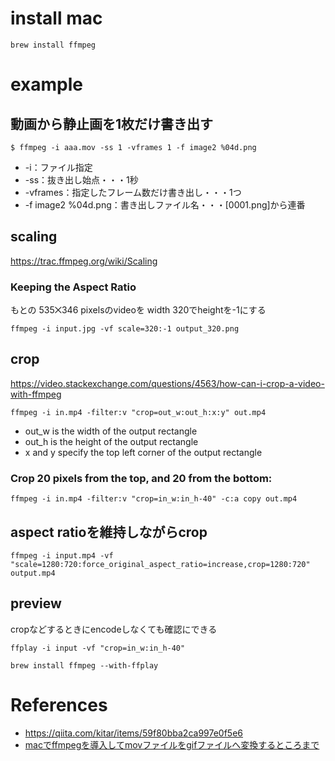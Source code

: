 
# install mac

```
brew install ffmpeg
```

# example

## 動画から静止画を1枚だけ書き出す

```
$ ffmpeg -i aaa.mov -ss 1 -vframes 1 -f image2 %04d.png
```

* -i：ファイル指定
* -ss：抜き出し始点・・・1秒
* -vframes：指定したフレーム数だけ書き出し・・・1つ
* -f image2 %04d.png：書き出しファイル名・・・[0001.png]から連番

## scaling

<https://trac.ffmpeg.org/wiki/Scaling>

### Keeping the Aspect Ratio
もとの 535⨉346 pixelsのvideoを
width 320でheightを-1にする
```
ffmpeg -i input.jpg -vf scale=320:-1 output_320.png
```

## crop

<https://video.stackexchange.com/questions/4563/how-can-i-crop-a-video-with-ffmpeg>

```
ffmpeg -i in.mp4 -filter:v "crop=out_w:out_h:x:y" out.mp4
```
* out_w is the width of the output rectangle
* out_h is the height of the output rectangle
* x and y specify the top left corner of the output rectangle

### Crop 20 pixels from the top, and 20 from the bottom:

```
ffmpeg -i in.mp4 -filter:v "crop=in_w:in_h-40" -c:a copy out.mp4
```

## aspect ratioを維持しながらcrop

```
ffmpeg -i input.mp4 -vf "scale=1280:720:force_original_aspect_ratio=increase,crop=1280:720" output.mp4
```

## preview

cropなどするときにencodeしなくても確認にできる
```
ffplay -i input -vf "crop=in_w:in_h-40"
```

```
brew install ffmpeg --with-ffplay
```

# References

* <https://qiita.com/kitar/items/59f80bba2ca997e0f5e6>
* [macでffmpegを導入してmovファイルをgifファイルへ変換するところまで](https://qiita.com/Ryosuke-Hujisawa/items/6a1c47d31ac299dc1c46)